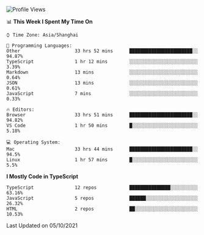 <!--START_SECTION:waka-->
![Profile Views](http://img.shields.io/badge/Profile%20Views-9-blue)

📊 **This Week I Spent My Time On** 

```text
⌚︎ Time Zone: Asia/Shanghai

💬 Programming Languages: 
Other                    33 hrs 52 mins      ███████████████████████░░   94.87% 
TypeScript               1 hr 12 mins        ░░░░░░░░░░░░░░░░░░░░░░░░░   3.39% 
Markdown                 13 mins             ░░░░░░░░░░░░░░░░░░░░░░░░░   0.64% 
JSON                     13 mins             ░░░░░░░░░░░░░░░░░░░░░░░░░   0.61% 
JavaScript               7 mins              ░░░░░░░░░░░░░░░░░░░░░░░░░   0.33%

🔥 Editors: 
Browser                  33 hrs 51 mins      ███████████████████████░░   94.82% 
VS Code                  1 hr 50 mins        █░░░░░░░░░░░░░░░░░░░░░░░░   5.18%

💻 Operating System: 
Mac                      33 hrs 44 mins      ███████████████████████░░   94.5% 
Linux                    1 hr 57 mins        █░░░░░░░░░░░░░░░░░░░░░░░░   5.5%

```

**I Mostly Code in TypeScript** 

```text
TypeScript               12 repos            ███████████████░░░░░░░░░░   63.16% 
JavaScript               5 repos             ██████░░░░░░░░░░░░░░░░░░░   26.32% 
HTML                     2 repos             ██░░░░░░░░░░░░░░░░░░░░░░░   10.53%

```



 Last Updated on 05/10/2021
<!--END_SECTION:waka-->
